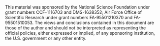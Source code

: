 This material was sponsored by the National Science Foundation under grant numbers CCF-1116703 and DMS-1638352;
Air Force Office of Scientific Research under grant numbers FA-95501210370 and FA-95501510053.
The views and conclusions contained in this document are those of the author and should not be
interpreted as representing the official policies, either expressed or implied, of any sponsoring
institution, the U.S. government or any other entity.
